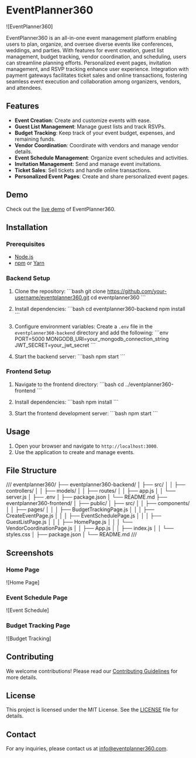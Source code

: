 # EventPlanner360

![EventPlanner360]

EventPlanner360 is an all-in-one event management platform enabling users to plan, organize, and oversee diverse events like conferences, weddings, and parties. With features for event creation, guest list management, budget tracking, vendor coordination, and scheduling, users can streamline planning efforts. Personalized event pages, invitation management, and RSVP tracking enhance user experience. Integration with payment gateways facilitates ticket sales and online transactions, fostering seamless event execution and collaboration among organizers, vendors, and attendees.

## Features

- **Event Creation**: Create and customize events with ease.
- **Guest List Management**: Manage guest lists and track RSVPs.
- **Budget Tracking**: Keep track of your event budget, expenses, and remaining funds.
- **Vendor Coordination**: Coordinate with vendors and manage vendor details.
- **Event Schedule Management**: Organize event schedules and activities.
- **Invitation Management**: Send and manage event invitations.
- **Ticket Sales**: Sell tickets and handle online transactions.
- **Personalized Event Pages**: Create and share personalized event pages.

## Demo

Check out the [live demo](#) of EventPlanner360.

## Installation

### Prerequisites

- [Node.js](https://nodejs.org/)
- [npm](https://www.npmjs.com/) or [Yarn](https://yarnpkg.com/)

### Backend Setup

1. Clone the repository:
   \`\`\`bash
   git clone https://github.com/your-username/eventplanner360.git
   cd eventplanner360
   \`\`\`

2. Install dependencies:
   \`\`\`bash
   cd eventplanner360-backend
   npm install
   \`\`\`

3. Configure environment variables:
   Create a `.env` file in the `eventplanner360-backend` directory and add the following:
   \`\`\`env
   PORT=5000
   MONGODB_URI=your_mongodb_connection_string
   JWT_SECRET=your_jwt_secret
   \`\`\`

4. Start the backend server:
   \`\`\`bash
   npm start
   \`\`\`

### Frontend Setup

1. Navigate to the frontend directory:
   \`\`\`bash
   cd ../eventplanner360-frontend
   \`\`\`

2. Install dependencies:
   \`\`\`bash
   npm install
   \`\`\`

3. Start the frontend development server:
   \`\`\`bash
   npm start
   \`\`\`

## Usage

1. Open your browser and navigate to `http://localhost:3000`.
2. Use the application to create and manage events.

## File Structure

///
eventplanner360/
├── eventplanner360-backend/
│   ├── src/
│   │   ├── controllers/
│   │   ├── models/
│   │   ├── routes/
│   │   ├── app.js
│   │   └── server.js
│   ├── .env
│   ├── package.json
│   └── README.md
├── eventplanner360-frontend/
│   ├── public/
│   ├── src/
│   │   ├── components/
│   │   ├── pages/
│   │   │   ├── BudgetTrackingPage.js
│   │   │   ├── CreateEventPage.js
│   │   │   ├── EventSchedulePage.js
│   │   │   ├── GuestListPage.js
│   │   │   ├── HomePage.js
│   │   │   └── VendorCoordinationPage.js
│   │   ├── App.js
│   │   ├── index.js
│   │   └── styles.css
│   ├── package.json
│   └── README.md
///

## Screenshots

### Home Page
![Home Page]

### Event Schedule Page
![Event Schedule]

### Budget Tracking Page
![Budget Tracking]

## Contributing

We welcome contributions! Please read our [Contributing Guidelines](CONTRIBUTING.md) for more details.

## License

This project is licensed under the MIT License. See the [LICENSE](LICENSE) file for details.

## Contact

For any inquiries, please contact us at [info@eventplanner360.com](mailto:info@eventplanner360.com).



